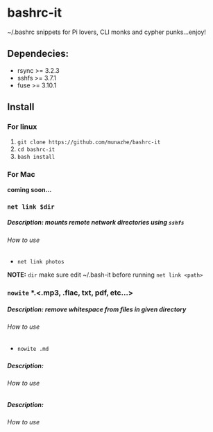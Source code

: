 # bashrc-it
~/.bashrc snippets for Pi lovers, CLI monks and cypher punks...enjoy!

## Dependecies:
* rsync >= 3.2.3
* sshfs >= 3.7.1
* fuse >= 3.10.1



## Install

### For linux
1. `git clone https://github.com/munazhe/bashrc-it`
2. `cd bashrc-it`
3. `bash install`


### For Mac
**coming soon...**



### `net link $dir`

##### Description: mounts remote network directories using `sshfs`

###### How to use
* `net link photos` 

**NOTE:** `dir` make sure edit ~/.bash-it before running `net link <path>`



### `nowite` *.<.mp3, .flac, txt, pdf, etc...> 

##### Description: remove whitespace from files in given directory

###### How to use
* `nowite .md` 




### 

##### Description:

###### How to use





### 

##### Description:

###### How to use
